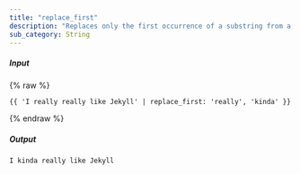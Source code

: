 ```yaml
---
title: "replace_first"
description: "Replaces only the first occurrence of a substring from a string."
sub_category: String
---
```

##### Input
{% raw %}
~~~liquid
{{ 'I really really like Jekyll' | replace_first: 'really', 'kinda' }}
~~~
{% endraw %}

##### Output

~~~html
I kinda really like Jekyll
~~~
